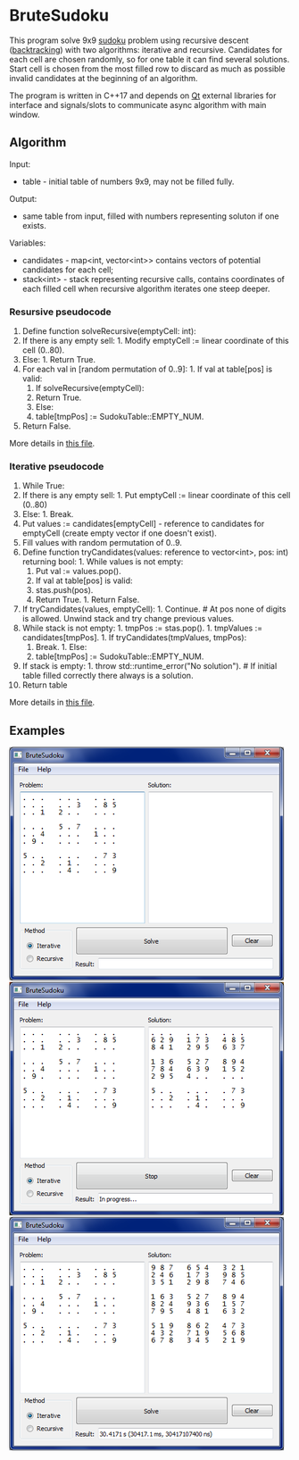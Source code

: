 # BruteSudoku

This program solve 9x9 [sudoku](https://en.wikipedia.org/wiki/Sudoku) problem using recursive descent ([backtracking](https://en.wikipedia.org/wiki/Sudoku_solving_algorithms#Sudoku_brute_force)) with two algorithms: iterative and recursive. Candidates for each cell are chosen randomly, so for one table it can find several solutions. Start cell is chosen from the most filled row to discard as much as possible invalid candidates at the beginning of an algorithm.

The program is written in C++17 and depends on [Qt](https://www.qt.io/offline-installers) external libraries for interface and signals/slots to communicate async algorithm with main window.

## Algorithm

Input:
- table - initial table of numbers 9x9, may not be filled fully.

Output:
- same table from input, filled with numbers representing soluton if one exists.

Variables:
- candidates - map\<int, vector\<int\>\> contains vectors of potential candidates for each cell;
- stack\<int\> - stack representing recursive calls, contains coordinates of each filled cell when recursive algorithm iterates one steep deeper.

### Resursive pseudocode

1. Define function solveRecursive(emptyCell: int):
  1. If there is any empty sell:
    1. Modify emptyCell := linear coordinate of this cell (0..80).
  1. Else:
    1. Return True.
  1. For each val in \[random permutation of 0..9\]:
    1. If val at table\[pos\] is valid:
      1. If solveRecursive(emptyCell):
        1. Return True.
      1. Else:
        1. table\[tmpPos\] := SudokuTable::EMPTY_NUM.
  1. Return False.

More details in [this file](src/Solvers/RecursiveSolver.cpp).

### Iterative pseudocode

1. While True:
  1. If there is any empty sell:
    1. Put emptyCell := linear coordinate of this cell (0..80)
  1. Else:
    1. Break.
  1. Put values := candidates\[emptyCell\] - reference to candidates for emptyCell (create empty vector if one doesn't exist).
  1. Fill values with random permutation of 0..9.
  1. Define function tryCandidates(values: reference to vector\<int\>, pos: int) returning bool:
    1. While values is not empty:
      1. Put val := values.pop().
      1. If val at table\[pos\] is valid:
        1. stas.push(pos).
        1. Return True.
    1. Return False.
  1. If tryCandidates(values, emptyCell):
    1. Continue.
  \# At pos none of digits is allowed. Unwind stack and try change previous values.
  1. While stack is not empty:
    1. tmpPos := stas.pop().
    1. tmpValues := candidates\[tmpPos\].
    1. If tryCandidates(tmpValues, tmpPos):
      1. Break.
    1. Else:
      1. table\[tmpPos\] := SudokuTable::EMPTY_NUM.
  1. If stack is empty:
    1. throw std::runtime_error("No solution").
    \# If initial table filled correctly there always is a solution.
1. Return table

More details in [this file](src/Solvers/IterativeSolver.cpp).

## Examples
![example1](examples/example1.png)
![example2](examples/example2.png)
![example3](examples/example3.png)
